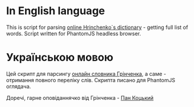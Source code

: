 In English language
===================
This is script for parsing [online Hrinchenko`s dictionary](http://hrinchenko.com/) - getting full list of words. Script written for PhantomJS headless browser.

Українською мовою
=================
Цей скрипт для парсингу [онлайн словника Грінченка](http://hrinchenko.com/), а саме - отримання повного переліку слів. Скрипта писано для PhantomJS оглядача.


Доречі, гарне оповіданнячко від Грінченка - [Пан Коцький](http://www.ukrcenter.com/%D0%9B%D1%96%D1%82%D0%B5%D1%80%D0%B0%D1%82%D1%83%D1%80%D0%B0/%D0%91%D0%BE%D1%80%D0%B8%D1%81-%D0%93%D1%80%D1%96%D0%BD%D1%87%D0%B5%D0%BD%D0%BA%D0%BE/65586-1/%D0%9F%D0%B0%D0%BD-%D0%9A%D0%BE%D1%86%D1%8C%D0%BA%D0%B8%D0%B9)
